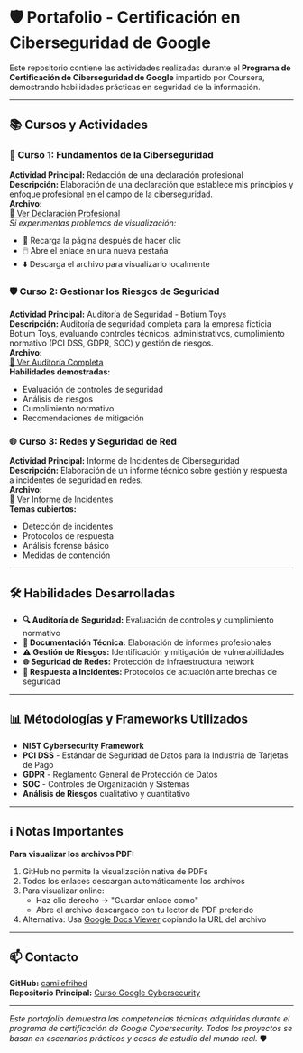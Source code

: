 # 🛡️ Portafolio - Certificación en Ciberseguridad de Google

Este repositorio contiene las actividades realizadas durante el **Programa de Certificación de Ciberseguridad de Google** impartido por Coursera, demostrando habilidades prácticas en seguridad de la información.

---

## 📚 Cursos y Actividades

### 🎯 Curso 1: Fundamentos de la Ciberseguridad
**Actividad Principal:** Redacción de una declaración profesional  
**Descripción:** Elaboración de una declaración que establece mis principios y enfoque profesional en el campo de la ciberseguridad.  
**Archivo:**  
[📄 Ver Declaración Profesional](https://github.com/camilefrihed/Curso_Google_Cybersecurity/raw/main/Actividad%20del%20Portfolio_%20Redactar%20una%20declaracio%CC%81n%20profesional%20C1%3A%20Curso%20Google%20Cybersecurity.pdf)  
*Si experimentas problemas de visualización:*
- 🔄 Recarga la página después de hacer clic
- 🖱️ Abre el enlace en una nueva pestaña
- ⬇️ Descarga el archivo para visualizarlo localmente

### 🛡️ Curso 2: Gestionar los Riesgos de Seguridad
**Actividad Principal:** Auditoría de Seguridad - Botium Toys  
**Descripción:** Auditoría de seguridad completa para la empresa ficticia Botium Toys, evaluando controles técnicos, administrativos, cumplimiento normativo (PCI DSS, GDPR, SOC) y gestión de riesgos.  
**Archivo:**  
[📄 Ver Auditoría Completa](https://github.com/camilefrihed/Curso_Google_Cybersecurity/raw/main/Auditoria_Seguridad_Botium_Toys.pdf)  
**Habilidades demostradas:**
- Evaluación de controles de seguridad
- Análisis de riesgos
- Cumplimiento normativo
- Recomendaciones de mitigación

### 🌐 Curso 3: Redes y Seguridad de Red
**Actividad Principal:** Informe de Incidentes de Ciberseguridad  
**Descripción:** Elaboración de un informe técnico sobre gestión y respuesta a incidentes de seguridad en redes.  
**Archivo:**  
[📄 Ver Informe de Incidentes](https://github.com/camilefrihed/Curso_Google_Cybersecurity/raw/main/Informe_Incidentes_Ciberseguridad.pdf)  
**Temas cubiertos:**
- Detección de incidentes
- Protocolos de respuesta
- Análisis forense básico
- Medidas de contención

---

## 🛠️ Habilidades Desarrolladas

- **🔍 Auditoría de Seguridad:** Evaluación de controles y cumplimiento normativo
- **📝 Documentación Técnica:** Elaboración de informes profesionales
- **⚠️ Gestión de Riesgos:** Identificación y mitigación de vulnerabilidades
- **🌐 Seguridad de Redes:** Protección de infraestructura network
- **🚨 Respuesta a Incidentes:** Protocolos de actuación ante brechas de seguridad

---

## 📊 Métodologías y Frameworks Utilizados

- **NIST Cybersecurity Framework**
- **PCI DSS** - Estándar de Seguridad de Datos para la Industria de Tarjetas de Pago
- **GDPR** - Reglamento General de Protección de Datos
- **SOC** - Controles de Organización y Sistemas
- **Análisis de Riesgos** cualitativo y cuantitativo

---

## ℹ️ Notas Importantes

**Para visualizar los archivos PDF:**
1. GitHub no permite la visualización nativa de PDFs
2. Todos los enlaces descargan automáticamente los archivos
3. Para visualizar online:
   - Haz clic derecho → "Guardar enlace como"
   - Abre el archivo descargado con tu lector de PDF preferido
4. Alternativa: Usa [Google Docs Viewer](https://docs.google.com/viewer) copiando la URL del archivo

---

## 📫 Contacto

**GitHub:** [camilefrihed](https://github.com/camilefrihed)  
**Repositorio Principal:** [Curso Google Cybersecurity](https://github.com/camilefrihed/Curso_Google_Cybersecurity)

---

*Este portafolio demuestra las competencias técnicas adquiridas durante el programa de certificación de Google Cybersecurity. Todos los proyectos se basan en escenarios prácticos y casos de estudio del mundo real.* 🛡️
